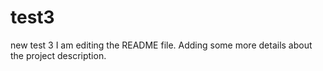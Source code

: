 # test3
new test 3
I am editing the README file. Adding some more details about the project description.
